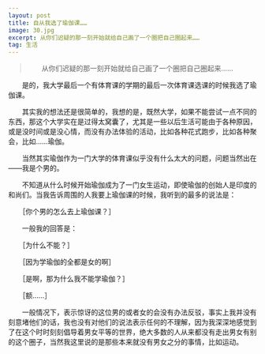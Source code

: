 ```yaml
---
layout: post
title: 自从我选了瑜伽课……
image: 30.jpg
excerpt: 从你们迟疑的那一刻开始就给自己画了一个圈把自己圈起来……
tag: 生活
---
```

>　　从你们迟疑的那一刻开始就给自己画了一个圈把自己圈起来……

　　是的，我大学最后一个有体育课的学期的最后一次体育课选课的时候我选了瑜伽课。

　　其实我的想法还是很简单的，我想的是，既然大学，如果不能尝试一点不同的东西，那这个大学实在是过得太窝囊了，尤其是一些以后生活可能由于各种原因，或是没时间或是没心情，而没有办法体验的活动，比如各种花式跑步，比如各种聚会，比如……瑜伽。

　　当然其实瑜伽作为一门大学的体育课似乎没有什么太大的问题，问题当然出在——我是个男的。

　　不知道从什么时候开始瑜伽成为了一门女生运动，即使瑜伽的创始人是印度的和尚们。当我告诉周围的人我要上瑜伽课的时候，我听到的最多的说法是：

　　［你个男的怎么去上瑜伽课？］

　　一般我的回答是：

　　［为什么不能？］

　　［因为学瑜伽的全都是女的啊］

　　［是啊，那为什么我不能学瑜伽？］

　　［额……］

　　一般情况下，表示惊讶的这位男的或者女的会没有办法反驳，事实上我并没有刻意堵他们的话，我也没有对他们的说法表示任何的不理解，因为我深深地感觉到了在这个时时刻刻倡导着男女平等的世界，绝大多数的人从来都没有走出男女有别的这个圈子，当然我这里说的是那些本来就没有男女之分的事情，比如运动。